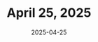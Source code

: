 ---
title: April 25, 2025
date: 2025-04-25
tags:
- 1min
layout: minute.njk
postnumber: 481
duration: '1:12'
length: 2880782
---